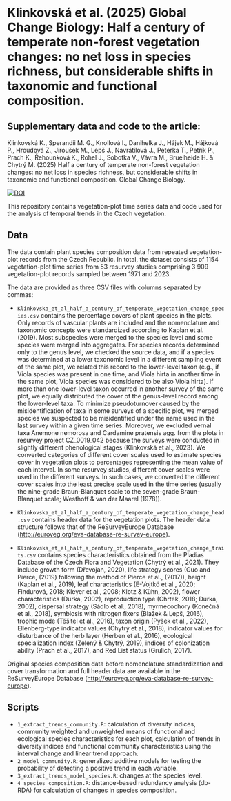 # Klinkovská et al. (2025) Global Change Biology: Half a century of temperate non-forest vegetation changes: no net loss in species richness, but considerable shifts in taxonomic and functional composition.

## Supplementary data and code to the article: 
Klinkovská K., Sperandii M. G., Knollová I., Danihelka J., Hájek M., Hájková P., Hroudová Z., Jiroušek M., Lepš J., Navrátilová J., Peterka T., Petřík P., Prach K., Řehounková K., Rohel J., Sobotka V., Vávra M., Bruelheide H. & Chytrý M. (2025) Half a century of temperate non-forest vegetation changes: no net loss in species richness, but considerable shifts in taxonomic and functional composition. Global Change Biology.

[![DOI](https://zenodo.org/badge/862873758.svg)](https://doi.org/10.5281/zenodo.14589270)

This repository contains vegetation-plot time series data and code used for the analysis of temporal trends in the Czech vegetation. 

## Data
The data contain plant species composition data from repeated vegetation-plot records from the Czech Republic. In total, the dataset consists of 1154 vegetation-plot time series from 53 resurvey studies comprising 3 909 vegetation-plot records sampled between 1971 and 2023. 

The data are provided as three CSV files with columns separated by commas:

* `Klinkovska_et_al_half_a_century_of_temperate_vegetation_change_species.csv` contains the percentage covers of plant species in the plots. Only records of vascular plants are included and the nomenclature and taxonomic concepts were standardized according to Kaplan et al. (2019). Most subspecies were merged to the species level and some species were merged into aggregates. For species records determined only to the genus level, we checked the source data, and if a species was determined at a lower taxonomic level in a different sampling event of the same plot, we related this record to the lower-level taxon (e.g., if Viola species was present in one time, and Viola hirta in another time in the same plot, Viola species was considered to be also Viola hirta). If more than one lower-level taxon occurred in another survey of the same plot, we equally distributed the cover of the genus-level record among the lower-level taxa. To minimize pseudoturnover caused by the misidentification of taxa in some surveys of a specific plot, we merged species we suspected to be misidentified under the name used in the last survey within a given time series. Moreover, we excluded vernal taxa Anemone nemorosa and Cardamine pratensis agg. from the plots in resurvey project CZ_0019_042 because the surveys were conducted in slightly different phenological stages (Klinkovská et al., 2023). We converted categories of different cover scales used to estimate species cover in vegetation plots to percentages representing the mean value of each interval. In some resurvey studies, different cover scales were used in the different surveys. In such cases, we converted the different cover scales into the least precise scale used in the time series (usually the nine-grade Braun-Blanquet scale to the seven-grade Braun-Blanquet scale; Westhoff & van der Maarel (1978)). 

* `Klinkovska_et_al_half_a_century_of_temperate_vegetation_change_head.csv` contains header data for the vegetation plots. The header data structure follows that of the ReSurveyEurope Database (http://euroveg.org/eva-database-re-survey-europe). 

* `Klinkovska_et_al_half_a_century_of_temperate_vegetation_change_traits.csv` contains species characteristics obtained from the Pladias Database of the Czech Flora and Vegetation (Chytrý et al., 2021). They include growth form (Dřevojan, 2020), life strategy scores (Guo and Pierce, (2019) following the method of Pierce et al., (2017)), height (Kaplan et al., 2019), leaf characteristics (E-Vojtkó et al., 2020; Findurová, 2018; Kleyer et al., 2008; Klotz & Kühn, 2002), flower characteristics (Durka, 2002), reproduction type (Chrtek, 2018; Durka, 2002), dispersal strategy (Sádlo et al., 2018), myrmecochory (Konečná et al., 2018), symbiosis with nitrogen fixers (Blažek & Lepš, 2016), trophic mode (Těšitel et al., 2016), taxon origin (Pyšek et al., 2022), Ellenberg-type indicator values (Chytrý et al., 2018), indicator values for disturbance of the herb layer (Herben et al., 2016), ecological specialization index (Zelený & Chytrý, 2019), indices of colonization ability (Prach et al., 2017), and Red List status (Grulich, 2017).

Original species composition data before nomenclature standardization and cover transformation and full header data are available in the ReSurveyEurope Database (http://euroveg.org/eva-database-re-survey-europe). 

## Scripts
* `1_extract_trends_community.R`: calculation of diversity indices, community weighted and unweighted means of functional and ecological species characteristics for each plot, calculation of trends in diversity indices and functional community characteristics using the interval change and linear trend approach. 
* `2_model_community.R`: generalized additive models for testing the probability of detecting a positive trend in each variable.
* `3_extract_trends_model_species.R`: changes at the species level.
* `4_species_composition.R`: distance-based redundancy analysis (db-RDA) for calculation of changes in species composition.
